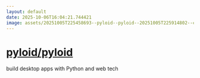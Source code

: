 ```yaml
---
layout: default
date: 2025-10-06T16:04:21.744421
image: assets/20251005T225458693--pyloid--pyloid--20251005T225914802--cropped.png
---
```


# [pyloid/pyloid](https://github.com/pyloid/pyloid)

build desktop apps with Python and web tech
